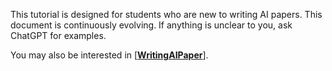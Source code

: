 This tutorial is designed for students who are new to writing AI papers. This document is continuously evolving. If anything is unclear to you, ask ChatGPT for examples.



You may also be interested in [**[WritingAIPaper](https://github.com/hzwer/WritingAIPaper)**].

